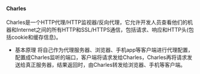 #### Charles
Charles是一个HTTP代理/HTTP监视器/反向代理，它允许开发人员查看他们的机器和Internet之间的所有HTTP和SSL/HTTPS通信，包括请求、响应和HTTP头(包括cookie和缓存信息)。
* 基本原理
将自己作为代理服务器、浏览器、手机app等客户端进行代理配置，配置成Charles监听的端口，客户端将请求发给Charles，Charles再将请求发送给真正服务器，结果返回时，由Charles转发给浏览器、手机等客户端。